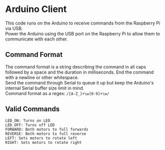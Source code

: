 # Arduino Client

This code runs on the Arduino to receive commands from the Raspberry Pi via USB.  
Power the Arduino using the USB port on the Raspberry Pi to allow them to communicate with each other.

## Command Format

The command format is a string describing the command in all caps followed by a space and the duration in milliseconds.
End the command with a newline or other whitespace.  
Send the command through Serial to queue it up but keep the Arduino's internal Serial buffer size limit in mind.  
Command format as a regex: `/[A-Z_]+\w[0-9]+\w/`

## Valid Commands

```
LED_ON: Turns on LED
LED_OFF: Turns off LED
FORWARD: Both motors to full forwards
REVERSE: Both motors to full reverse
LEFT: Sets motors to rotate left
RIGHT: Sets motors to rotate right
```
